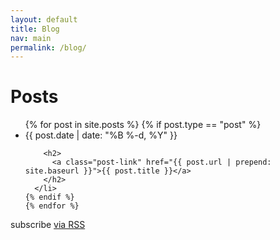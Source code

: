```yaml
---
layout: default
title: Blog
nav: main
permalink: /blog/
---
```


<div class="main-list">

  <h1 class="page-heading">Posts</h1>

  <ul class="post-list">
    {% for post in site.posts %}
	{% if post.type == "post" %}
      <li>
        <span class="post-meta">{{ post.date | date: "%B %-d, %Y" }}</span>

        <h2>
          <a class="post-link" href="{{ post.url | prepend: site.baseurl }}">{{ post.title }}</a>
        </h2>
      </li>
    {% endif %}
    {% endfor %}
  </ul>

  <p class="rss-subscribe">subscribe <a href="{{ "/atom.xml" | prepend: site.baseurl }}">via RSS</a></p>

</div>
